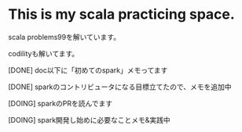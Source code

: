 # This is my scala practicing space.

scala problems99を解いています。

codilityも解いてます。

[DONE] doc以下に「初めてのspark」メモってます

[DONE] sparkのコントリビュータになる目標立てたので、メモを追加中

[DOING] sparkのPRを読んでます

[DOING] spark開発し始めに必要なことメモ&実践中
